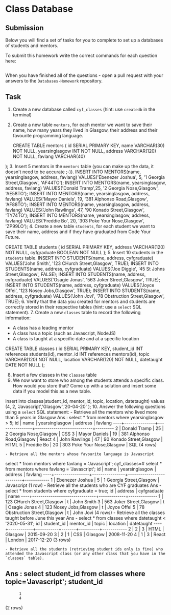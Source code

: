 # Class Database

## Submission

Below you will find a set of tasks for you to complete to set up a databases of students and mentors.

To submit this homework write the correct commands for each question here:

```sql


```

When you have finished all of the questions - open a pull request with your answers to the `Databases-Homework` repository.

## Task

1. Create a new database called `cyf_classes` (hint: use `createdb` in the terminal)
2. Create a new table `mentors`, for each mentor we want to save their name, how many years they lived in Glasgow, their address and their favourite programming language.

   CREATE TABLE mentors (
  id        SERIAL PRIMARY KEY,
  name      VARCHAR(30) NOT NULL,
  yearsinglasgow  INT NOT NULL,
  address   VARCHAR(120) NOT NULL,
  favlang     VARCHAR(40)

);
3. Insert 5 mentors in the `mentors` table (you can make up the data, it doesn't need to be accurate ;-)).
   INSERT INTO MENTORS(name, yearsinglasgow, address, favlang) VALUES('Ebenezer Joshua', 5, '1 Georgia Street,Glasgow', 'AF44TO');
   INSERT INTO MENTORS(name, yearsinglasgow, address, favlang) VALUES('Donald Tramp',25, '2 Georgia Nose,Glasgow', 'AE58TO');
   INSERT INTO MENTORS(name, yearsinglasgow, address, favlang) VALUES('Mayor Daniels', 19, '381 Alphonso Road,Glasgow', 'AF88TO');
   INSERT INTO MENTORS(name, yearsinglasgow, address, favlang) VALUES('John Rawlings', 47, '90 Konado Street,Glasgow', 'TY74TO');
   INSERT INTO MENTORS(name, yearsinglasgow, address, favlang) VALUES('Freddie Bo', 20, '303 Poke Your Nose,Glasgow', 'ZP99LO');
4. Create a new table `students`, for each student we want to save their name, address and if they have graduated from Code Your Future.

   CREATE TABLE students (
  id         SERIAL PRIMARY KEY,
  address    VARCHAR(120) NOT NULL,
  cyfgraduate BOOLEAN NOT NULL
);
5. Insert 10 students in the `students` table.
   INSERT INTO STUDENTS(name, address, cyfgraduate) VALUES('John Smith', '123 CHurch Street,Glasgow', TRUE);
   INSERT INTO STUDENTS(name, address, cyfgraduate) VALUES('Joe Diggie', '45 St Johns Street,Glasgow', FALSE);
     INSERT INTO STUDENTS(name, address, cyfgraduate) VALUES('Osagie Jonas', '563 Joker Street,Glasgow', TRUE);
      INSERT INTO STUDENTS(name, address, cyfgraduate) VALUES('Joyce Offei', '123 Nosey Jobs,Glasgow', TRUE);
       INSERT INTO STUDENTS(name, address, cyfgraduate) VALUES('John Jovi', '78 Obstruction Street,Glasgow', TRUE);
6. Verify that the data you created for mentors and students are correctly stored in their respective tables (hint: use a `select` SQL statement).
7. Create a new `classes` table to record the following information:
   - A class has a leading mentor
   - A class has a topic (such as Javascript, NodeJS)
   - A class is taught at a specific date and at a specific location

 CREATE TABLE classes (
  id         SERIAL PRIMARY KEY,
  student_id  INT references students(id),
  mentor_id   INT references mentors(id),
  topic  VARCHAR(120) NOT NULL,
  location    VARCHAR(120) NOT NULL,
  datetaught   DATE NOT NULL
);

8. Insert a few classes in the `classes` table
9.  We now want to store who among the students attends a specific class. How would you store that? Come up with a solution and insert some data if you model this as a new table.

insert into classes(student_id, mentor_id, topic, location, datetaught) values (4, 2, 'Javascript','Glasgow','20-04-20' );
10. Answer the following questions using a `select` SQL statement:
    - Retrieve all the mentors who lived more than 5 years in Glasgow
   Ans :
   select * from mentors where yearsinglasgow > 5;
 id |     name      | yearsinglasgow |          address           | favlang
----+---------------+----------------+----------------------------+---------
  2 | Donald Tramp  |             25 | 2 Georgia Nose,Glasgow     | CSS
  3 | Mayor Daniels |             19 | 381 Alphonso Road,Glasgow  | React
  4 | John Rawlings |             47 | 90 Konado Street,Glasgow   | HTML
  5 | Freddie Bo    |             20 | 303 Poke Your Nose,Glasgow | SQL
(4 rows)

    - Retrieve all the mentors whose favourite language is Javascript
   select * from mentors where favlang = 'Javascript';
cyf_classes=# select * from mentors where favlang = 'Javascript';
 id |      name       | yearsinglasgow |         address          |  favlang
----+-----------------+----------------+--------------------------+------------
  1 | Ebenezer Joshua |              5 | 1 Georgia Street,Glasgow | Javascript
(1 row)
    - Retrieve all the students who are CYF graduates
Ans -  select * from students where cyfgraduate = true;
      id |            address            | cyfgraduate |     name
----+-------------------------------+-------------+--------------
  1 | 123 CHurch Street,Glasgow     | t           | John Smith
  3 | 563 Joker Street,Glasgow      | t           | Osagie Jonas
  4 | 123 Nosey Jobs,Glasgow        | t           | Joyce Offei
  5 | 78 Obstruction Street,Glasgow | t           | John Jovi
(4 rows)
    - Retrieve all the classes taught before June this year
Ans - select * from classes where datetaught < '2020-05-31';
 id | student_id | mentor_id | topic | location | datetaught
----+------------+-----------+-------+----------+------------
  2 |          2 |         3 | HTML  | Glasgow  | 2015-09-20
  3 |          2 |         1 | CSS   | Glasgow  | 2008-11-20
  4 |          1 |         3 | React | London   | 2017-12-20
(3 rows)

    - Retrieve all the students (retrieving student ids only is fine) who attended the Javascript class (or any other class that you have in the `classes` table).
Ans : select student_id from classes where topic='Javascript';
 student_id
------------
          1
          4
(2 rows)
